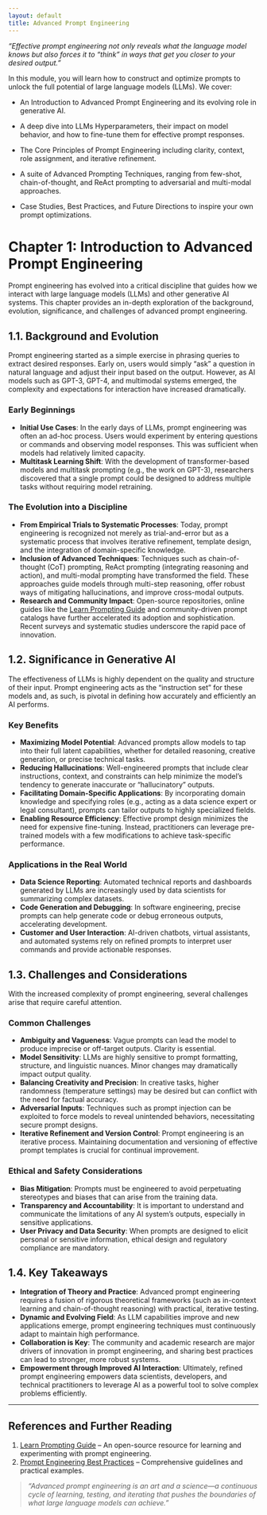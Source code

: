 ```yaml
---
layout: default
title: Advanced Prompt Engineering
---
```


_“Effective prompt engineering not only reveals what the language model knows but also forces it to “think” in ways that get you closer to your desired output.”_


In this module, you will learn how to construct and optimize prompts to unlock the full potential of large language models (LLMs). We cover:

- An Introduction to Advanced Prompt Engineering and its evolving role in generative AI.

- A deep dive into LLMs Hyperparameters, their impact on model behavior, and how to fine-tune them for effective prompt responses.

- The Core Principles of Prompt Engineering including clarity, context, role assignment, and iterative refinement.

- A suite of Advanced Prompting Techniques, ranging from few-shot, chain-of-thought, and ReAct prompting to adversarial and multi-modal approaches.

- Case Studies, Best Practices, and Future Directions to inspire your own prompt optimizations.


# Chapter 1: Introduction to Advanced Prompt Engineering

Prompt engineering has evolved into a critical discipline that guides how we interact with large language models (LLMs) and other generative AI systems. This chapter provides an in-depth exploration of the background, evolution, significance, and challenges of advanced prompt engineering.

## 1.1. Background and Evolution

Prompt engineering started as a simple exercise in phrasing queries to extract desired responses. Early on, users would simply “ask” a question in natural language and adjust their input based on the output. However, as AI models such as GPT-3, GPT-4, and multimodal systems emerged, the complexity and expectations for interaction have increased dramatically.

### Early Beginnings
- **Initial Use Cases**: In the early days of LLMs, prompt engineering was often an ad-hoc process. Users would experiment by entering questions or commands and observing model responses. This was sufficient when models had relatively limited capacity.
- **Multitask Learning Shift**: With the development of transformer-based models and multitask prompting (e.g., the work on GPT-3), researchers discovered that a single prompt could be designed to address multiple tasks without requiring model retraining.

### The Evolution into a Discipline
- **From Empirical Trials to Systematic Processes**: Today, prompt engineering is recognized not merely as trial-and-error but as a systematic process that involves iterative refinement, template design, and the integration of domain-specific knowledge.
- **Inclusion of Advanced Techniques**: Techniques such as chain-of-thought (CoT) prompting, ReAct prompting (integrating reasoning and action), and multi-modal prompting have transformed the field. These approaches guide models through multi-step reasoning, offer robust ways of mitigating hallucinations, and improve cross-modal outputs.
- **Research and Community Impact**: Open-source repositories, online guides like the [Learn Prompting Guide](https://learnprompting.org/docs/introduction) and community-driven prompt catalogs have further accelerated its adoption and sophistication. Recent surveys and systematic studies  underscore the rapid pace of innovation.

## 1.2. Significance in Generative AI

The effectiveness of LLMs is highly dependent on the quality and structure of their input. Prompt engineering acts as the “instruction set” for these models and, as such, is pivotal in defining how accurately and efficiently an AI performs.

### Key Benefits
- **Maximizing Model Potential**: Advanced prompts allow models to tap into their full latent capabilities, whether for detailed reasoning, creative generation, or precise technical tasks.
- **Reducing Hallucinations**: Well-engineered prompts that include clear instructions, context, and constraints can help minimize the model’s tendency to generate inaccurate or “hallucinatory” outputs.
- **Facilitating Domain-Specific Applications**: By incorporating domain knowledge and specifying roles (e.g., acting as a data science expert or legal consultant), prompts can tailor outputs to highly specialized fields.
- **Enabling Resource Efficiency**: Effective prompt design minimizes the need for expensive fine-tuning. Instead, practitioners can leverage pre-trained models with a few modifications to achieve task-specific performance.

### Applications in the Real World
- **Data Science Reporting**: Automated technical reports and dashboards generated by LLMs are increasingly used by data scientists for summarizing complex datasets.
- **Code Generation and Debugging**: In software engineering, precise prompts can help generate code or debug erroneous outputs, accelerating development.
- **Customer and User Interaction**: AI-driven chatbots, virtual assistants, and automated systems rely on refined prompts to interpret user commands and provide actionable responses.

## 1.3. Challenges and Considerations

With the increased complexity of prompt engineering, several challenges arise that require careful attention.

### Common Challenges
- **Ambiguity and Vagueness**: Vague prompts can lead the model to produce imprecise or off-target outputs. Clarity is essential.
- **Model Sensitivity**: LLMs are highly sensitive to prompt formatting, structure, and linguistic nuances. Minor changes may dramatically impact output quality.
- **Balancing Creativity and Precision**: In creative tasks, higher randomness (temperature settings) may be desired but can conflict with the need for factual accuracy.
- **Adversarial Inputs**: Techniques such as prompt injection can be exploited to force models to reveal unintended behaviors, necessitating secure prompt designs.
- **Iterative Refinement and Version Control**: Prompt engineering is an iterative process. Maintaining documentation and versioning of effective prompt templates is crucial for continual improvement.

### Ethical and Safety Considerations
- **Bias Mitigation**: Prompts must be engineered to avoid perpetuating stereotypes and biases that can arise from the training data.
- **Transparency and Accountability**: It is important to understand and communicate the limitations of any AI system’s outputs, especially in sensitive applications.
- **User Privacy and Data Security**: When prompts are designed to elicit personal or sensitive information, ethical design and regulatory compliance are mandatory.

## 1.4. Key Takeaways

- **Integration of Theory and Practice**: Advanced prompt engineering requires a fusion of rigorous theoretical frameworks (such as in-context learning and chain-of-thought reasoning) with practical, iterative testing.
- **Dynamic and Evolving Field**: As LLM capabilities improve and new applications emerge, prompt engineering techniques must continuously adapt to maintain high performance.
- **Collaboration is Key**: The community and academic research are major drivers of innovation in prompt engineering, and sharing best practices can lead to stronger, more robust systems.
- **Empowerment through Improved AI Interaction**: Ultimately, refined prompt engineering empowers data scientists, developers, and technical practitioners to leverage AI as a powerful tool to solve complex problems efficiently.

---

## References and Further Reading

1. [Learn Prompting Guide](https://learnprompting.org/docs/introduction) – An open-source resource for learning and experimenting with prompt engineering.
2. [Prompt Engineering Best Practices](https://www.promptingguide.ai/) – Comprehensive guidelines and practical examples.


> _“Advanced prompt engineering is an art and a science—a continuous cycle of learning, testing, and iterating that pushes the boundaries of what large language models can achieve.”_

